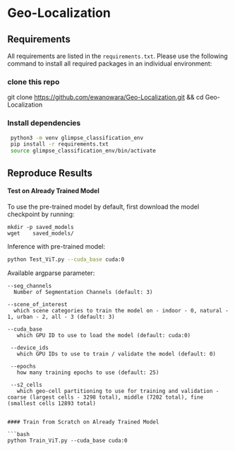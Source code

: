 # Geo-Localization

 
## Requirements
All requirements are listed in the `requirements.txt`. Please use the following command to install all required packages in an individual environment:

### clone this repo
git clone https://github.com/ewanowara/Geo-Localization.git && cd Geo-Localization

### Install dependencies
```bash
 python3 -m venv glimpse_classification_env
 pip install -r requirements.txt
 source glimpse_classification_env/bin/activate 

```

## Reproduce Results

#### Test on Already Trained Model

To use the pre-trained model by default, first download the model checkpoint by running:

```
mkdir -p saved_models
wget    saved_models/
```

Inference with pre-trained model:

```bash
python Test_ViT.py --cuda_base cuda:0
```

Available argparse parameter:
```
--seg_channels
  Number of Segmentation Channels (default: 3)

--scene_of_interest
  which scene categories to train the model on - indoor - 0, natural - 1, urban - 2, all - 3 (default: 3)
  
--cuda_base 
   which GPU ID to use to load the model (default: cuda:0)
  
 --device_ids
   which GPU IDs to use to train / validate the model (default: 0)
 
 --epochs 
   how many training epochs to use (default: 25)
   
 --s2_cells 
   which geo-cell partitioning to use for training and validation - coarse (largest cells - 3298 total), middle (7202 total), fine (smallest cells 12893 total)
   

#### Train from Scratch on Already Trained Model

```bash
python Train_ViT.py --cuda_base cuda:0
```
